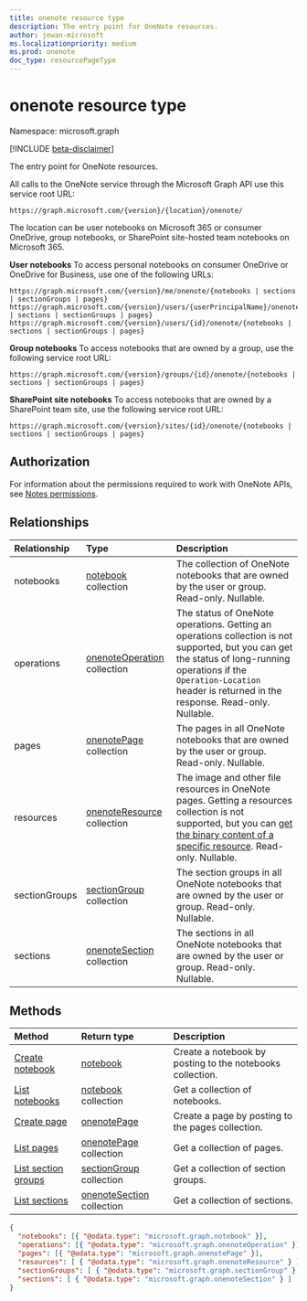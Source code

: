 ```yaml
---
title: onenote resource type
description: The entry point for OneNote resources.
author: jewan-microsoft
ms.localizationpriority: medium
ms.prod: onenote
doc_type: resourcePageType
---
```


# onenote resource type

Namespace: microsoft.graph

[!INCLUDE [beta-disclaimer](../../includes/beta-disclaimer.md)]

The entry point for OneNote resources.

All calls to the OneNote service through the Microsoft Graph API use this service root URL:

```http
https://graph.microsoft.com/{version}/{location}/onenote/ 
```

The location can be user notebooks on Microsoft 365 or consumer OneDrive, group notebooks, or SharePoint site-hosted team notebooks on Microsoft 365. 

**User notebooks** To access personal notebooks on consumer OneDrive or OneDrive for Business, use one of the following URLs:

```http
https://graph.microsoft.com/{version}/me/onenote/{notebooks | sections | sectionGroups | pages} 
https://graph.microsoft.com/{version}/users/{userPrincipalName}/onenote/{notebooks | sections | sectionGroups | pages} 
https://graph.microsoft.com/{version}/users/{id}/onenote/{notebooks | sections | sectionGroups | pages} 
```

**Group notebooks** To access notebooks that are owned by a group, use the following service root URL:

```http
https://graph.microsoft.com/{version}/groups/{id}/onenote/{notebooks | sections | sectionGroups | pages} 
```

**SharePoint site notebooks** To access notebooks that are owned by a SharePoint team site, use the following service root URL:

```http
https://graph.microsoft.com/{version}/sites/{id}/onenote/{notebooks | sections | sectionGroups | pages} 
```

## Authorization

For information about the permissions required to work with OneNote APIs, see [Notes permissions](/graph/permissions-reference#notes-permissions).

## Relationships

| Relationship  | Type                                               | Description                                                                                                                                                                                                                     |
| :------------ | :------------------------------------------------- | :------------------------------------------------------------------------------------------------------------------------------------------------------------------------------------------------------------------------------ |
| notebooks     | [notebook](notebook.md) collection                 | The collection of OneNote notebooks that are owned by the user or group. Read-only. Nullable.                                                                                                                                   |
| operations    | [onenoteOperation](onenoteoperation.md) collection | The status of OneNote operations. Getting an operations collection is not supported, but you can get the status of long-running operations if the `Operation-Location` header is returned in the response. Read-only. Nullable. |
| pages         | [onenotePage](onenotepage.md) collection           | The pages in all OneNote notebooks that are owned by the user or group.  Read-only. Nullable.                                                                                                                                   |
| resources     | [onenoteResource](onenoteresource.md) collection   | The image and other file resources in OneNote pages. Getting a resources collection is not supported, but you can [get the binary content of a specific resource](onenoteresource.md). Read-only. Nullable.                     |
| sectionGroups | [sectionGroup](sectiongroup.md) collection         | The section groups in all OneNote notebooks that are owned by the user or group.  Read-only. Nullable.                                                                                                                          |
| sections      | [onenoteSection](onenotesection.md) collection     | The sections in all OneNote notebooks that are owned by the user or group.  Read-only. Nullable.                                                                                                                                |

## Methods

| Method                                                      | Return type                                    | Description                                               |
| :---------------------------------------------------------- | :--------------------------------------------- | :-------------------------------------------------------- |
| [Create notebook](../api/onenote-post-notebooks.md)         | [notebook](notebook.md)                        | Create a notebook by posting to the notebooks collection. |
| [List notebooks](../api/onenote-list-notebooks.md)          | [notebook](notebook.md) collection             | Get a collection of notebooks.                            |
| [Create page](../api/onenote-post-pages.md)                 | [onenotePage](onenotepage.md)                  | Create a page by posting to the pages collection.         |
| [List pages](../api/onenote-list-pages.md)                  | [onenotePage](onenotepage.md)  collection      | Get a collection of pages.                                |
| [List section groups](../api/onenote-list-sectiongroups.md) | [sectionGroup](sectiongroup.md) collection     | Get a collection of section groups.                       |
| [List sections](../api/onenote-list-sections.md)            | [onenoteSection](onenotesection.md) collection | Get a collection of sections.                             |

<!--{
  "blockType": "resource",
  "baseType": "microsoft.graph.entity",
  "@odata.type": "microsoft.graph.onenote"
}-->

```json
{
  "notebooks": [{ "@odata.type": "microsoft.graph.notebook" }],
  "operations": [{ "@odata.type": "microsoft.graph.onenoteOperation" }],
  "pages": [{ "@odata.type": "microsoft.graph.onenotePage" }],
  "resources": [ { "@odata.type": "microsoft.graph.onenoteResource" } ],
  "sectionGroups": [ { "@odata.type": "microsoft.graph.sectionGroup" } ],
  "sections": [ { "@odata.type": "microsoft.graph.onenoteSection" } ]
}
```

<!-- uuid: 8fcb5dbc-d5aa-4681-8e31-b001d5168d79
2015-10-25 14:57:30 UTC -->

<!--
{
  "type": "#page.annotation",
  "description": "onenote resource",
  "keywords": "",
  "section": "documentation",
  "tocPath": "",
  "suppressions": []
}
-->
